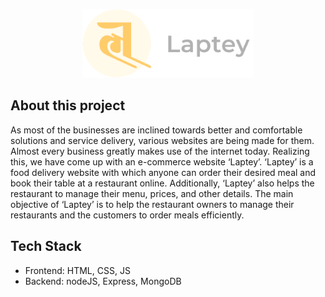 <p align="center">
  <img src="./public/assets/logo.png" alt="Logo" height="110">
</p>

<p>

## About this project

As most of the businesses are inclined towards better and comfortable solutions and service delivery, various websites are being made for them. Almost every business greatly makes use of the internet today. Realizing this, we have come up with an e-commerce website ‘Laptey’. ‘Laptey’ is a food delivery website with which anyone can order their desired meal and book their table at a restaurant online. Additionally, ‘Laptey’ also helps the restaurant to manage their menu, prices, and other details. The main objective of ‘Laptey’ is to help the restaurant owners to manage their restaurants and the customers to order meals efficiently.

## Tech Stack

- Frontend: HTML, CSS, JS
- Backend: nodeJS, Express, MongoDB

